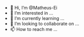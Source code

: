 - 👋 Hi, I’m @Matheus-Ei
- 👀 I’m interested in ...
- 🌱 I’m currently learning ...
- 💞️ I’m looking to collaborate on ...
- 📫 How to reach me ...

<!---
Matheus-Ei/Matheus-Ei is a ✨ special ✨ repository because its `README.md` (this file) appears on your GitHub profile.
You can click the Preview link to take a look at your changes.
--->
